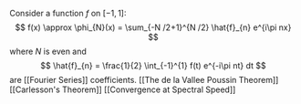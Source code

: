 Consider a function $f$ on $[-1,1]$:
$$
f(x) \approx \phi_{N}(x) = \sum_{-N /2+1}^{N /2} \hat{f}_{n} e^{i\pi nx}
$$
where $N$ is even and
$$
\hat{f}_{n} = \frac{1}{2} \int_{-1}^{1} f(t) e^{-i\pi nt} dt
$$
are [[Fourier Series]] coefficients. 
[[The de la Vallee Poussin Theorem]]
[[Carlesson's Theorem]]
[[Convergence at Spectral Speed]]